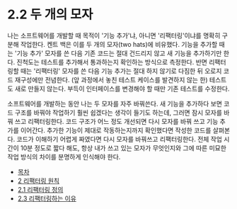 # 2.2 두 개의 모자

나는 소프트웨어를 개발할 때 목적이 '기능 추가'냐, 아니면 '리팩터링'이냐를 명확히 구분해 작업한다. 켄트 백은 이를 두 개의 모자(two hats)에 비유했다. 기능을 추가할 때는 '기능 추가' 모자를 쓴 다음 기존 코드는 절대 건드리지 않고 새 기능을 추가하기만 한다. 진척도는 테스트를 추가해서 통과하는지 확인하는 방식으로 측정한다. 반면 리팩터링할 때는 '리팩터링' 모자를 쓴 다음 기능 추가는 절대 하지 않기로 다짐한 뒤 오로지 코드 재구성에만 전념한다. (앞 과정에서 놓친 테스트 케이스를 발견하지 않는 한) 테스트도 새로 만들지 않는다. 부득이 인터페이스를 변경해야 할 때만 기존 테스트를 수정한다.

소프트웨어를 개발하는 동안 나는 두 모자를 자주 바꿔쓴다. 새 기능을 추가하다 보면 코드 구조를 바꿔야 작업하기 훨씬 쉽겠다는 생각이 들기도 하는데, 그러면 잠시 모자를 바꿔 쓰고 리팩터링한다. 코드 구조가 어느 정도 개선되면 다시 모자를 바꿔 쓰고 기능 추가를 이어간다. 추가한 기능이 제대로 작동하는지까지 확인했다면 작성한 코드를 살펴본다. 코드가 이해하기 어렵게 짜였다면 다시 모자를 바꿔쓰고 리팩터링한다. 전체 작업 시간이 10분 정도로 짧다 해도, 항상 내가 쓰고 있는 모자가 무엇인지와 그에 따른 미묘한 작업 방식의 차이를 분명하게 인식해야 한다.

- [목차](https://github.com/wonder13662/refactoring-v2/blob/writing)
- [2 리팩터링 원칙](https://github.com/wonder13662/refactoring-v2/blob/writing/chapter02)
- [2.1 리팩터링 정의](https://github.com/wonder13662/refactoring-v2/blob/writing/chapter02/2-1.md)
- [2.3 리팩터링하는 이유](https://github.com/wonder13662/refactoring-v2/blob/writing/chapter02/2-3.md)